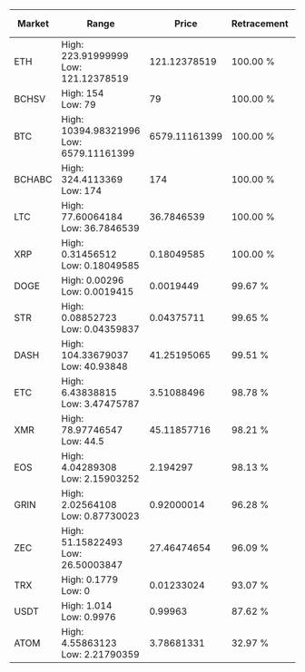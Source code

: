 | Market | Range | Price| Retracement | Doubles to 50% |
| --- | --- | --- | --- | --- |
| ETH | High: 223.91999999<br />Low: 121.12378519 | 121.12378519 | 100.00 % | 1.42 |
| BCHSV | High: 154<br />Low: 79 | 79 | 100.00 % | 1.47 |
| BTC | High: 10394.98321996<br />Low: 6579.11161399 | 6579.11161399 | 100.00 % | 1.29 |
| BCHABC | High: 324.4113369<br />Low: 174 | 174 | 100.00 % | 1.43 |
| LTC | High: 77.60064184<br />Low: 36.7846539 | 36.7846539 | 100.00 % | 1.55 |
| XRP | High: 0.31456512<br />Low: 0.18049585 | 0.18049585 | 100.00 % | 1.37 |
| DOGE | High: 0.00296<br />Low: 0.0019415 | 0.0019449 | 99.67 % | 1.26 |
| STR | High: 0.08852723<br />Low: 0.04359837 | 0.04375711 | 99.65 % | 1.51 |
| DASH | High: 104.33679037<br />Low: 40.93848 | 41.25195065 | 99.51 % | 1.76 |
| ETC | High: 6.43838815<br />Low: 3.47475787 | 3.51088496 | 98.78 % | 1.41 |
| XMR | High: 78.97746547<br />Low: 44.5 | 45.11857716 | 98.21 % | 1.37 |
| EOS | High: 4.04289308<br />Low: 2.15903252 | 2.194297 | 98.13 % | 1.41 |
| GRIN | High: 2.02564108<br />Low: 0.87730023 | 0.92000014 | 96.28 % | 1.58 |
| ZEC | High: 51.15822493<br />Low: 26.50003847 | 27.46474654 | 96.09 % | 1.41 |
| TRX | High: 0.1779<br />Low: 0 | 0.01233024 | 93.07 % | 7.21 |
| USDT | High: 1.014<br />Low: 0.9976 | 0.99963 | 87.62 % | 1.01 |
| ATOM | High: 4.55863123<br />Low: 2.21790359 | 3.78681331 | 32.97 % | 0.00 |
